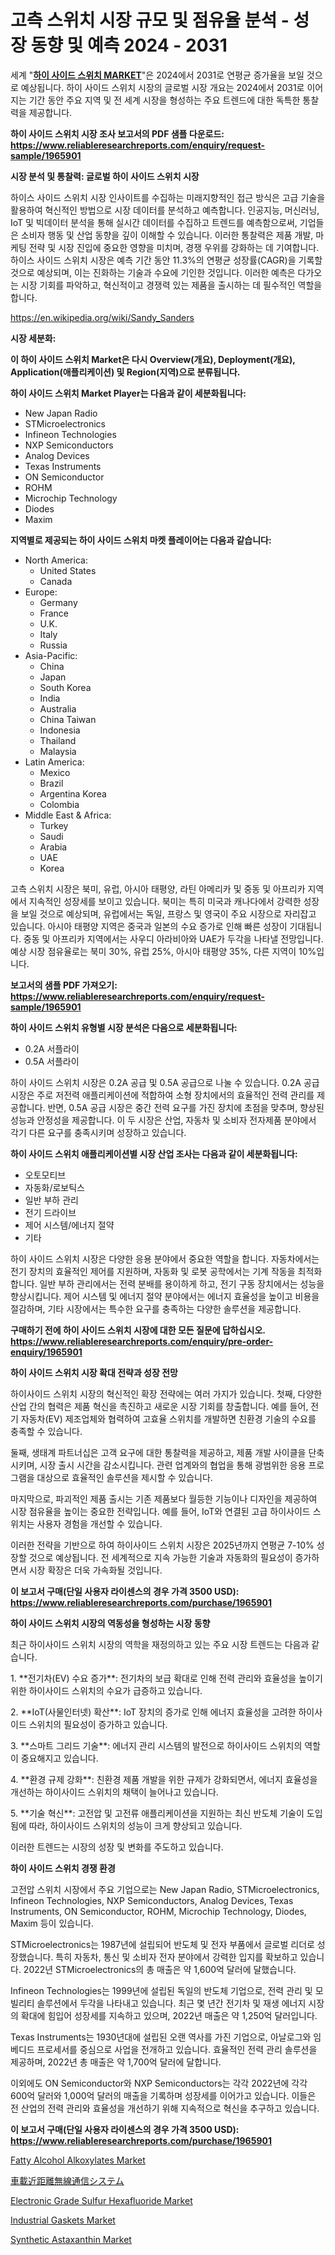 <p><h1>고측 스위치 시장 규모 및 점유율 분석 - 성장 동향 및 예측 2024 - 2031</h1></p><p>세계 "<strong><a href="https://www.reliableresearchreports.com/high-side-switches-r1965901">하이 사이드 스위치 MARKET</a></strong>"은 2024에서 2031로 연평균 증가율을 보일 것으로 예상됩니다. 하이 사이드 스위치 시장의 글로벌 시장 개요는 2024에서 2031로 이어지는 기간 동안 주요 지역 및 전 세계 시장을 형성하는 주요 트렌드에 대한 독특한 통찰력을 제공합니다.</p>
<p><strong>하이 사이드 스위치 시장 조사 보고서의 PDF 샘플 다운로드: <a href="https://www.reliableresearchreports.com/enquiry/request-sample/1965901">https://www.reliableresearchreports.com/enquiry/request-sample/1965901</a></strong></p>
<p><strong>시장 분석 및 통찰력: 글로벌 하이 사이드 스위치 시장</strong></p>
<p><p>하이스 사이드 스위치 시장 인사이트를 수집하는 미래지향적인 접근 방식은 고급 기술을 활용하여 혁신적인 방법으로 시장 데이터를 분석하고 예측합니다. 인공지능, 머신러닝, IoT 및 빅데이터 분석을 통해 실시간 데이터를 수집하고 트렌드를 예측함으로써, 기업들은 소비자 행동 및 산업 동향을 깊이 이해할 수 있습니다. 이러한 통찰력은 제품 개발, 마케팅 전략 및 시장 진입에 중요한 영향을 미치며, 경쟁 우위를 강화하는 데 기여합니다. 하이스 사이드 스위치 시장은 예측 기간 동안 11.3%의 연평균 성장률(CAGR)을 기록할 것으로 예상되며, 이는 진화하는 기술과 수요에 기인한 것입니다. 이러한 예측은 다가오는 시장 기회를 파악하고, 혁신적이고 경쟁력 있는 제품을 출시하는 데 필수적인 역할을 합니다.</p></p>
<p><a href="%7CAUTHORITHY_DOMAIN_URL%7C">https://en.wikipedia.org/wiki/Sandy_Sanders</a></p>
<p><strong>시장 세분화:</strong></p>
<p><strong>이 하이 사이드 스위치 Market은 다시 Overview(개요), Deployment(개요), Application(애플리케이션) 및 Region(지역)으로 분류됩니다.</strong></p>
<p><strong>하이 사이드 스위치 Market Player는 다음과 같이 세분화됩니다:</strong></p>
<p><ul><li>New Japan Radio</li><li>STMicroelectronics</li><li>Infineon Technologies</li><li>NXP Semiconductors</li><li>Analog Devices</li><li>Texas Instruments</li><li>ON Semiconductor</li><li>ROHM</li><li>Microchip Technology</li><li>Diodes</li><li>Maxim</li></ul></p>
<p><strong>지역별로 제공되는 하이 사이드 스위치 마켓 플레이어는 다음과 같습니다:</strong></p>
<p><ul>
    <li>
        North America:
        <ul>
            <li>United States</li>
            <li>Canada</li>
        </ul>
    </li>
    <li>
        Europe:
        <ul>
            <li>Germany</li>
            <li>France</li>
            <li>U.K.</li>
            <li>Italy</li>
            <li>Russia</li>
        </ul>
    </li>
    <li>
        Asia-Pacific:
        <ul>
            <li>China</li>
            <li>Japan</li>
            <li>South Korea</li>
            <li>India</li>
            <li>Australia</li>
            <li>China Taiwan</li>
            <li>Indonesia</li>
            <li>Thailand</li>
            <li>Malaysia</li>
        </ul>
    </li>
    <li>
        Latin America:
        <ul>
            <li>Mexico</li>
            <li>Brazil</li>
            <li>Argentina Korea</li>
            <li>Colombia</li>
        </ul>
    </li>
    <li>
        Middle East & Africa:
        <ul>
            <li>Turkey</li>
            <li>Saudi</li>
            <li>Arabia</li>
            <li>UAE</li>
            <li>Korea</li>
        </ul>
    </li>
    </ul></p>
<p><p>고측 스위치 시장은 북미, 유럽, 아시아 태평양, 라틴 아메리카 및 중동 및 아프리카 지역에서 지속적인 성장세를 보이고 있습니다. 북미는 특히 미국과 캐나다에서 강력한 성장을 보일 것으로 예상되며, 유럽에서는 독일, 프랑스 및 영국이 주요 시장으로 자리잡고 있습니다. 아시아 태평양 지역은 중국과 일본의 수요 증가로 인해 빠른 성장이 기대됩니다. 중동 및 아프리카 지역에서는 사우디 아라비아와 UAE가 두각을 나타낼 전망입니다. 예상 시장 점유율로는 북미 30%, 유럽 25%, 아시아 태평양 35%, 다른 지역이 10%입니다.</p></p>
<p><strong>보고서의 샘플 PDF 가져오기: <a href="https://www.reliableresearchreports.com/enquiry/request-sample/1965901">https://www.reliableresearchreports.com/enquiry/request-sample/1965901</a></strong></p>
<p><strong>하이 사이드 스위치 유형별 시장 분석은 다음으로 세분화됩니다:</strong></p>
<p><ul><li>0.2A 서플라이</li><li>0.5A 서플라이</li></ul></p>
<p><p>하이 사이드 스위치 시장은 0.2A 공급 및 0.5A 공급으로 나눌 수 있습니다. 0.2A 공급 시장은 주로 저전력 애플리케이션에 적합하여 소형 장치에서의 효율적인 전력 관리를 제공합니다. 반면, 0.5A 공급 시장은 중간 전력 요구를 가진 장치에 초점을 맞추며, 향상된 성능과 안정성을 제공합니다. 이 두 시장은 산업, 자동차 및 소비자 전자제품 분야에서 각기 다른 요구를 충족시키며 성장하고 있습니다.</p></p>
<p><strong>하이 사이드 스위치 애플리케이션별 시장 산업 조사는 다음과 같이 세분화됩니다:</strong></p>
<p><ul><li>오토모티브</li><li>자동화/로보틱스</li><li>일반 부하 관리</li><li>전기 드라이브</li><li>제어 시스템/에너지 절약</li><li>기타</li></ul></p>
<p><p>하이 사이드 스위치 시장은 다양한 응용 분야에서 중요한 역할을 합니다. 자동차에서는 전기 장치의 효율적인 제어를 지원하며, 자동화 및 로봇 공학에서는 기계 작동을 최적화합니다. 일반 부하 관리에서는 전력 분배를 용이하게 하고, 전기 구동 장치에서는 성능을 향상시킵니다. 제어 시스템 및 에너지 절약 분야에서는 에너지 효율성을 높이고 비용을 절감하며, 기타 시장에서는 특수한 요구를 충족하는 다양한 솔루션을 제공합니다.</p></p>
<p><strong>구매하기 전에 하이 사이드 스위치 시장에 대한 모든 질문에 답하십시오. <a href="https://www.reliableresearchreports.com/enquiry/pre-order-enquiry/1965901">https://www.reliableresearchreports.com/enquiry/pre-order-enquiry/1965901</a></strong></p>
<p><strong>하이 사이드 스위치 시장 확대 전략과 성장 전망</strong></p>
<p><p>하이사이드 스위치 시장의 혁신적인 확장 전략에는 여러 가지가 있습니다. 첫째, 다양한 산업 간의 협력은 제품 혁신을 촉진하고 새로운 시장 기회를 창출합니다. 예를 들어, 전기 자동차(EV) 제조업체와 협력하여 고효율 스위치를 개발하면 친환경 기술의 수요를 충족할 수 있습니다.</p><p>둘째, 생태계 파트너십은 고객 요구에 대한 통찰력을 제공하고, 제품 개발 사이클을 단축시키며, 시장 출시 시간을 감소시킵니다. 관련 업계와의 협업을 통해 광범위한 응용 프로그램을 대상으로 효율적인 솔루션을 제시할 수 있습니다.</p><p>마지막으로, 파괴적인 제품 출시는 기존 제품보다 월등한 기능이나 디자인을 제공하여 시장 점유율을 높이는 중요한 전략입니다. 예를 들어, IoT와 연결된 고급 하이사이드 스위치는 사용자 경험을 개선할 수 있습니다.</p><p>이러한 전략을 기반으로 하여 하이사이드 스위치 시장은 2025년까지 연평균 7-10% 성장할 것으로 예상됩니다. 전 세계적으로 지속 가능한 기술과 자동화의 필요성이 증가하면서 시장 확장은 더욱 가속화될 것입니다.</p></p>
<p><strong>이 보고서 구매(단일 사용자 라이센스의 경우 가격 3500 USD): <a href="https://www.reliableresearchreports.com/purchase/1965901">https://www.reliableresearchreports.com/purchase/1965901</a></strong></p>
<p><strong>하이 사이드 스위치 시장의 역동성을 형성하는 시장 동향</strong></p>
<p><p>최근 하이사이드 스위치 시장의 역학을 재정의하고 있는 주요 시장 트렌드는 다음과 같습니다.</p><p>1. **전기차(EV) 수요 증가**: 전기차의 보급 확대로 인해 전력 관리와 효율성을 높이기 위한 하이사이드 스위치의 수요가 급증하고 있습니다.</p><p>2. **IoT(사물인터넷) 확산**: IoT 장치의 증가로 인해 에너지 효율성을 고려한 하이사이드 스위치의 필요성이 증가하고 있습니다.</p><p>3. **스마트 그리드 기술**: 에너지 관리 시스템의 발전으로 하이사이드 스위치의 역할이 중요해지고 있습니다.</p><p>4. **환경 규제 강화**: 친환경 제품 개발을 위한 규제가 강화되면서, 에너지 효율성을 개선하는 하이사이드 스위치의 채택이 늘어나고 있습니다.</p><p>5. **기술 혁신**: 고전압 및 고전류 애플리케이션을 지원하는 최신 반도체 기술이 도입됨에 따라, 하이사이드 스위치의 성능이 크게 향상되고 있습니다. </p><p>이러한 트렌드는 시장의 성장 및 변화를 주도하고 있습니다.</p></p>
<p><strong>하이 사이드 스위치 경쟁 환경</strong></p>
<p><p>고전압 스위치 시장에서 주요 기업으로는 New Japan Radio, STMicroelectronics, Infineon Technologies, NXP Semiconductors, Analog Devices, Texas Instruments, ON Semiconductor, ROHM, Microchip Technology, Diodes, Maxim 등이 있습니다.</p><p>STMicroelectronics는 1987년에 설립되어 반도체 및 전자 부품에서 글로벌 리더로 성장했습니다. 특히 자동차, 통신 및 소비자 전자 분야에서 강력한 입지를 확보하고 있습니다. 2022년 STMicroelectronics의 총 매출은 약 1,600억 달러에 달했습니다.</p><p>Infineon Technologies는 1999년에 설립된 독일의 반도체 기업으로, 전력 관리 및 모빌리티 솔루션에서 두각을 나타내고 있습니다. 최근 몇 년간 전기차 및 재생 에너지 시장의 확대에 힘입어 성장세를 지속하고 있으며, 2022년 매출은 약 1,250억 달러입니다.</p><p>Texas Instruments는 1930년대에 설립된 오랜 역사를 가진 기업으로, 아날로그와 임베디드 프로세서를 중심으로 사업을 전개하고 있습니다. 효율적인 전력 관리 솔루션을 제공하며, 2022년 총 매출은 약 1,700억 달러에 달합니다.</p><p>이외에도 ON Semiconductor와 NXP Semiconductors는 각각 2022년에 각각 600억 달러와 1,000억 달러의 매출을 기록하며 성장세를 이어가고 있습니다. 이들은 전 산업의 전력 관리와 효율성을 개선하기 위해 지속적으로 혁신을 추구하고 있습니다.</p></p>
<p><strong>이 보고서 구매(단일 사용자 라이센스의 경우 가격 3500 USD): <a href="https://www.reliableresearchreports.com/purchase/1965901">https://www.reliableresearchreports.com/purchase/1965901</a></strong></p>
<p><p><a href="https://issuu.com/reportprime-2/docs/fatty-alcohol-alkoxylates-market-si_eae1c6345b870b">Fatty Alcohol Alkoxylates Market</a></p><p><a href="https://medium.com/@americahilario/%E8%87%AA%E5%8B%95%E8%BB%8A%E3%81%AE%E8%BF%91%E8%B7%9D%E9%9B%A2%E9%80%9A%E4%BF%A1%E3%82%B7%E3%82%B9%E3%83%86%E3%83%A0%E5%B8%82%E5%A0%B4%E3%81%AE%E8%A6%8B%E9%80%9A%E3%81%97%E3%81%A8%E5%B8%82%E5%A0%B4%E3%82%B7%E3%82%A7%E3%82%A2%E5%88%86%E6%9E%90-%E6%88%90%E9%95%B7%E5%8B%95%E5%90%91%E3%81%A8%E5%B8%82%E5%A0%B4%E4%BA%88%E6%B8%AC-2024%E5%B9%B4-2031%E5%B9%B4-4629d25bf648">車載近距離無線通信システム</a></p><p><a href="https://github.com/DixieGrimes/Market-Research-Report-List-1/blob/main/electronic-grade-sulfur-hexafluoride-market.md">Electronic Grade Sulfur Hexafluoride Market</a></p><p><a href="https://www.linkedin.com/pulse/industrial-gaskets-market-analysis-report-global-insights-region-1detf?trackingId=WO4JGbtISFCCdg5W1Pn3vA%3D%3D">Industrial Gaskets Market</a></p><p><a href="https://issuu.com/reportprime-2/docs/synthetic-astaxanthin-market-size-2_9d0b1d327ef9b9">Synthetic Astaxanthin Market</a></p></p>